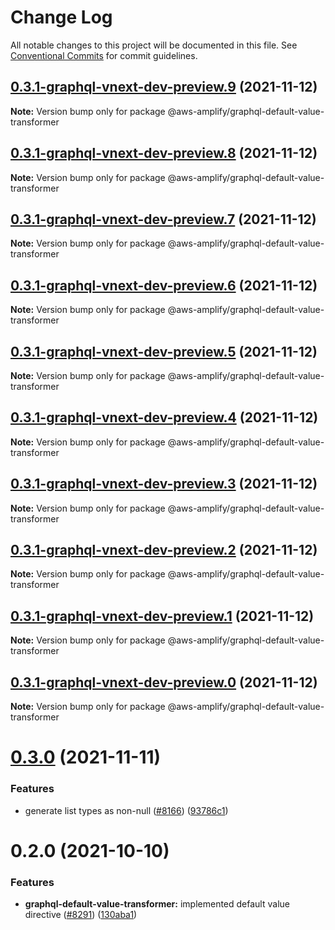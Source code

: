 # Change Log

All notable changes to this project will be documented in this file.
See [Conventional Commits](https://conventionalcommits.org) for commit guidelines.

## [0.3.1-graphql-vnext-dev-preview.9](https://github.com/aws-amplify/amplify-cli/compare/@aws-amplify/graphql-default-value-transformer@0.3.0...@aws-amplify/graphql-default-value-transformer@0.3.1-graphql-vnext-dev-preview.9) (2021-11-12)

**Note:** Version bump only for package @aws-amplify/graphql-default-value-transformer





## [0.3.1-graphql-vnext-dev-preview.8](https://github.com/aws-amplify/amplify-cli/compare/@aws-amplify/graphql-default-value-transformer@0.3.0...@aws-amplify/graphql-default-value-transformer@0.3.1-graphql-vnext-dev-preview.8) (2021-11-12)

**Note:** Version bump only for package @aws-amplify/graphql-default-value-transformer





## [0.3.1-graphql-vnext-dev-preview.7](https://github.com/aws-amplify/amplify-cli/compare/@aws-amplify/graphql-default-value-transformer@0.3.0...@aws-amplify/graphql-default-value-transformer@0.3.1-graphql-vnext-dev-preview.7) (2021-11-12)

**Note:** Version bump only for package @aws-amplify/graphql-default-value-transformer





## [0.3.1-graphql-vnext-dev-preview.6](https://github.com/aws-amplify/amplify-cli/compare/@aws-amplify/graphql-default-value-transformer@0.3.0...@aws-amplify/graphql-default-value-transformer@0.3.1-graphql-vnext-dev-preview.6) (2021-11-12)

**Note:** Version bump only for package @aws-amplify/graphql-default-value-transformer





## [0.3.1-graphql-vnext-dev-preview.5](https://github.com/aws-amplify/amplify-cli/compare/@aws-amplify/graphql-default-value-transformer@0.3.0...@aws-amplify/graphql-default-value-transformer@0.3.1-graphql-vnext-dev-preview.5) (2021-11-12)

**Note:** Version bump only for package @aws-amplify/graphql-default-value-transformer





## [0.3.1-graphql-vnext-dev-preview.4](https://github.com/aws-amplify/amplify-cli/compare/@aws-amplify/graphql-default-value-transformer@0.3.0...@aws-amplify/graphql-default-value-transformer@0.3.1-graphql-vnext-dev-preview.4) (2021-11-12)

**Note:** Version bump only for package @aws-amplify/graphql-default-value-transformer





## [0.3.1-graphql-vnext-dev-preview.3](https://github.com/aws-amplify/amplify-cli/compare/@aws-amplify/graphql-default-value-transformer@0.3.0...@aws-amplify/graphql-default-value-transformer@0.3.1-graphql-vnext-dev-preview.3) (2021-11-12)

**Note:** Version bump only for package @aws-amplify/graphql-default-value-transformer





## [0.3.1-graphql-vnext-dev-preview.2](https://github.com/aws-amplify/amplify-cli/compare/@aws-amplify/graphql-default-value-transformer@0.3.0...@aws-amplify/graphql-default-value-transformer@0.3.1-graphql-vnext-dev-preview.2) (2021-11-12)

**Note:** Version bump only for package @aws-amplify/graphql-default-value-transformer





## [0.3.1-graphql-vnext-dev-preview.1](https://github.com/aws-amplify/amplify-cli/compare/@aws-amplify/graphql-default-value-transformer@0.3.0...@aws-amplify/graphql-default-value-transformer@0.3.1-graphql-vnext-dev-preview.1) (2021-11-12)

**Note:** Version bump only for package @aws-amplify/graphql-default-value-transformer





## [0.3.1-graphql-vnext-dev-preview.0](https://github.com/aws-amplify/amplify-cli/compare/@aws-amplify/graphql-default-value-transformer@0.3.0...@aws-amplify/graphql-default-value-transformer@0.3.1-graphql-vnext-dev-preview.0) (2021-11-12)

**Note:** Version bump only for package @aws-amplify/graphql-default-value-transformer





# [0.3.0](https://github.com/aws-amplify/amplify-cli/compare/@aws-amplify/graphql-default-value-transformer@0.2.0...@aws-amplify/graphql-default-value-transformer@0.3.0) (2021-11-11)


### Features

* generate list types as non-null ([#8166](https://github.com/aws-amplify/amplify-cli/issues/8166)) ([93786c1](https://github.com/aws-amplify/amplify-cli/commit/93786c13ef04c72748ca32a1ef7878c0e6b5b129))





# 0.2.0 (2021-10-10)


### Features

* **graphql-default-value-transformer:** implemented default value directive ([#8291](https://github.com/aws-amplify/amplify-cli/issues/8291)) ([130aba1](https://github.com/aws-amplify/amplify-cli/commit/130aba1dda122b3289270d1a711da6e0326ecf90))
